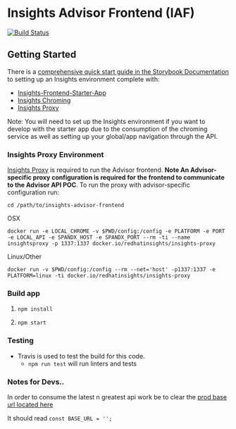 # Insights Advisor Frontend (IAF)

[![Build Status](https://travis-ci.org/RedHatInsights/insights-advisor-frontend.svg?branch=master)](https://travis-ci.org/RedHatInsights/insights-advisor-frontend)

## Getting Started
There is a [comprehensive quick start guide in the Storybook Documentation](https://github.com/RedHatInsights/insights-frontend-storybook/blob/master/src/docs/welcome/quickStart/DOC.md) to setting up an Insights environment complete with:
- [Insights-Frontend-Starter-App](https://github.com/RedHatInsights/insights-frontend-starter-app)
- [Insights Chroming](https://github.com/RedHatInsights/insights-chrome)
- [Insights Proxy](https://github.com/RedHatInsights/insights-proxy)

Note: You will need to set up the Insights environment if you want to develop with the starter app due to the consumption of the chroming service as well as setting up your global/app navigation through the API.

### Insights Proxy Environment
[Insights Proxy](https://github.com/RedHatInsights/insights-proxy) is required to run the Advisor frontend. **Note An Advisor-specific proxy configuration is required for the frontend to communicate to the Advisor API POC**. To run the proxy with advisor-specific configuration run:
```
cd /path/to/insights-advisor-frontend
```
OSX
```
docker run -e LOCAL_CHROME -v $PWD/config:/config -e PLATFORM -e PORT -e LOCAL_API -e SPANDX_HOST -e SPANDX_PORT --rm -ti --name insightsproxy -p 1337:1337 docker.io/redhatinsights/insights-proxy
```
Linux/Other
```
docker run -v $PWD/config:/config --rm --net='host' -p1337:1337 -e PLATFORM=linux -ti docker.io/redhatinsights/insights-proxy
```
### Build app
1. ```npm install```

2. ```npm start```

### Testing
- Travis is used to test the build for this code.
    - `npm run test` will run linters and tests
    
### Notes for Devs..   
In order to consume the latest n greatest api work be to clear the [prod base url located here](https://github.com/RedHatInsights/insights-advisor-frontend/blob/master/src/AppConstants.js#L10)

It should read `const BASE_URL = '';`

